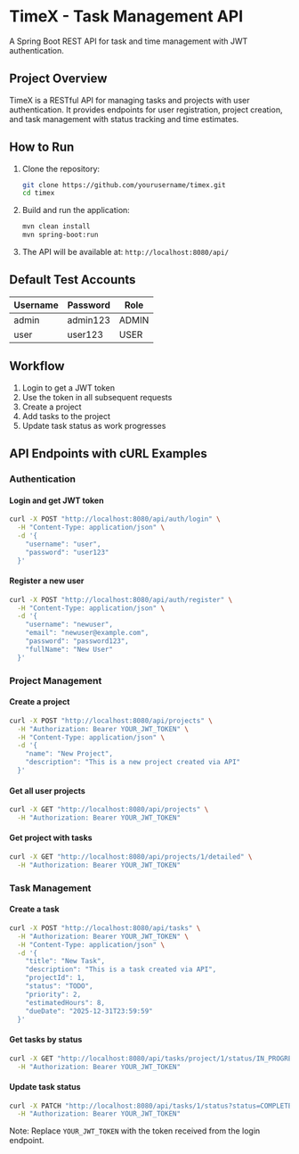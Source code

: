 # TimeX - Task Management API

A Spring Boot REST API for task and time management with JWT authentication.

## Project Overview
TimeX is a RESTful API for managing tasks and projects with user authentication. It provides endpoints for user registration, project creation, and task management with status tracking and time estimates.

## How to Run

1. Clone the repository:
   ```bash
   git clone https://github.com/yourusername/timex.git
   cd timex
   ```

2. Build and run the application:
   ```bash
   mvn clean install
   mvn spring-boot:run
   ```

3. The API will be available at: `http://localhost:8080/api/`

## Default Test Accounts

| Username | Password | Role  |
|----------|----------|-------|
| admin    | admin123 | ADMIN |
| user     | user123  | USER  |

## Workflow

1. Login to get a JWT token
2. Use the token in all subsequent requests
3. Create a project
4. Add tasks to the project
5. Update task status as work progresses

## API Endpoints with cURL Examples

### Authentication

#### Login and get JWT token
```bash
curl -X POST "http://localhost:8080/api/auth/login" \
  -H "Content-Type: application/json" \
  -d '{
    "username": "user",
    "password": "user123"
  }'
```

#### Register a new user
```bash
curl -X POST "http://localhost:8080/api/auth/register" \
  -H "Content-Type: application/json" \
  -d '{
    "username": "newuser",
    "email": "newuser@example.com",
    "password": "password123",
    "fullName": "New User"
  }'
```

### Project Management

#### Create a project
```bash
curl -X POST "http://localhost:8080/api/projects" \
  -H "Authorization: Bearer YOUR_JWT_TOKEN" \
  -H "Content-Type: application/json" \
  -d '{
    "name": "New Project",
    "description": "This is a new project created via API"
  }'
```

#### Get all user projects
```bash
curl -X GET "http://localhost:8080/api/projects" \
  -H "Authorization: Bearer YOUR_JWT_TOKEN"
```

#### Get project with tasks
```bash
curl -X GET "http://localhost:8080/api/projects/1/detailed" \
  -H "Authorization: Bearer YOUR_JWT_TOKEN"
```

### Task Management

#### Create a task
```bash
curl -X POST "http://localhost:8080/api/tasks" \
  -H "Authorization: Bearer YOUR_JWT_TOKEN" \
  -H "Content-Type: application/json" \
  -d '{
    "title": "New Task",
    "description": "This is a task created via API",
    "projectId": 1,
    "status": "TODO",
    "priority": 2,
    "estimatedHours": 8,
    "dueDate": "2025-12-31T23:59:59"
  }'
```

#### Get tasks by status
```bash
curl -X GET "http://localhost:8080/api/tasks/project/1/status/IN_PROGRESS" \
  -H "Authorization: Bearer YOUR_JWT_TOKEN"
```

#### Update task status
```bash
curl -X PATCH "http://localhost:8080/api/tasks/1/status?status=COMPLETED" \
  -H "Authorization: Bearer YOUR_JWT_TOKEN"
```

Note: Replace `YOUR_JWT_TOKEN` with the token received from the login endpoint.
